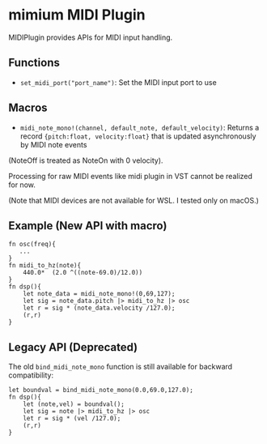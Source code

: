 # mimium MIDI Plugin

MIDIPlugin provides APIs for MIDI input handling.

## Functions

- `set_midi_port("port_name")`: Set the MIDI input port to use

## Macros

- `midi_note_mono!(channel, default_note, default_velocity)`: Returns a record `{pitch:float, velocity:float}` that is updated asynchronously by MIDI note events

(NoteOff is treated as NoteOn with 0 velocity).

Processing for raw MIDI events like midi plugin in VST cannot be realized for now.

(Note that MIDI devices are not available for WSL. I tested only on macOS.)

## Example (New API with macro)

```mimium
fn osc(freq){
   ...
}
fn midi_to_hz(note){
    440.0*  (2.0 ^((note-69.0)/12.0))
}
fn dsp(){
    let note_data = midi_note_mono!(0,69,127);
    let sig = note_data.pitch |> midi_to_hz |> osc 
    let r = sig * (note_data.velocity /127.0);
    (r,r)
}
```

## Legacy API (Deprecated)

The old `bind_midi_note_mono` function is still available for backward compatibility:

```mimium
let boundval = bind_midi_note_mono(0.0,69.0,127.0);
fn dsp(){
    let (note,vel) = boundval();
    let sig = note |> midi_to_hz |> osc 
    let r = sig * (vel /127.0);
    (r,r)
}
```